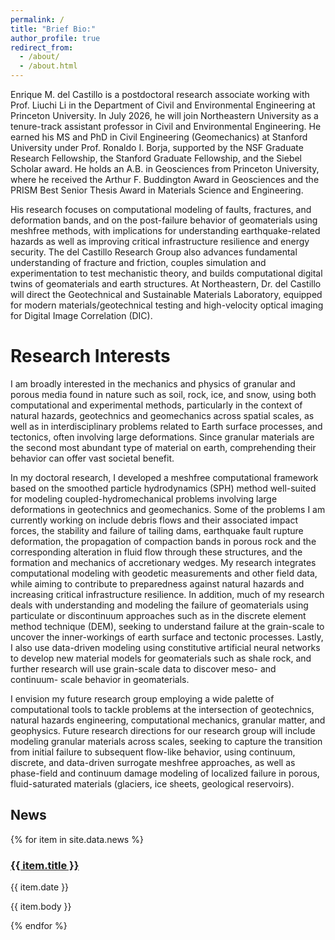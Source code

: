 ```yaml
---
permalink: /
title: "Brief Bio:"
author_profile: true
redirect_from: 
  - /about/
  - /about.html
---
```


Enrique M. del Castillo is a postdoctoral research associate working with Prof. Liuchi Li in the Department of Civil and Environmental Engineering at Princeton University. In July 2026, he will join Northeastern University as a tenure-track assistant professor in Civil and Environmental Engineering. He earned his MS and PhD in Civil Engineering (Geomechanics) at Stanford University under Prof. Ronaldo I. Borja, supported by the NSF Graduate Research Fellowship, the Stanford Graduate Fellowship, and the Siebel Scholar award. He holds an A.B. in Geosciences from Princeton University, where he received the Arthur F. Buddington Award in Geosciences and the PRISM Best Senior Thesis Award in Materials Science and Engineering.

His research focuses on computational modeling of faults, fractures, and deformation bands, and on the post-failure behavior of geomaterials using meshfree methods, with implications for understanding earthquake-related hazards as well as improving critical infrastructure resilience and energy security. The del Castillo Research Group also advances fundamental understanding of fracture and friction, couples simulation and experimentation to test mechanistic theory, and builds computational digital twins of geomaterials and earth structures. At Northeastern, Dr. del Castillo will direct the Geotechnical and Sustainable Materials Laboratory, equipped for modern materials/geotechnical testing and high-velocity optical imaging for Digital Image Correlation (DIC).



Research Interests 
======

I am broadly interested in the mechanics and physics of granular and porous media found in nature such as soil, rock, ice, and snow, using both computational and experimental methods, particularly in the context of natural hazards, geotechnics and geomechanics across spatial scales, as well as in interdisciplinary problems related to Earth surface processes, and tectonics, often involving large deformations. Since granular materials are the second most abundant type of material on earth, comprehending their behavior can offer vast societal benefit.

In my doctoral research, I developed a meshfree computational framework based on the smoothed particle hydrodynamics (SPH) method well-suited for modeling coupled-hydromechanical problems involving large deformations in geotechnics and geomechanics. Some of the problems I am currently working on include debris flows and their associated impact forces, the stability and failure of tailing dams, earthquake fault rupture deformation, the propagation of compaction bands in porous rock and the corresponding alteration in fluid flow through these structures, and the formation and mechanics of accretionary wedges. My research integrates computational modeling with geodetic measurements and other field data, while aiming to contribute to preparedness against natural hazards and increasing critical infrastructure resilience. In addition, much of my research deals with understanding and modeling the failure of geomaterials using particulate or discontinuum approaches such as in the discrete element method technique (DEM), seeking to understand failure at the grain-scale to uncover the inner-workings of earth surface and tectonic processes. Lastly, I also use data-driven modeling using constitutive artificial neural networks to develop new material models for geomaterials such as shale rock, and further research will use grain-scale data to discover meso- and continuum- scale behavior in geomaterials. 

I envision my future research group employing a wide palette of computational tools to tackle problems at the intersection of geotechnics, natural hazards engineering, computational mechanics, granular matter, and geophysics. Future research directions for our research group will include modeling granular materials across scales, seeking to capture the transition from initial failure to subsequent flow-like behavior, using continuum, discrete, and data-driven surrogate meshfree approaches, as well as phase-field and continuum damage modeling of localized failure in porous, fluid-saturated materials (glaciers, ice sheets, geological reservoirs). 

## News

{% for item in site.data.news %}
<div class="news-item">
  <h3 class="news-title"><a href="{{ item.url }}">{{ item.title }}</a></h3>
  <div class="news-date">{{ item.date }}</div>
  <p class="news-body">{{ item.body }}</p>
</div>
{% endfor %}



